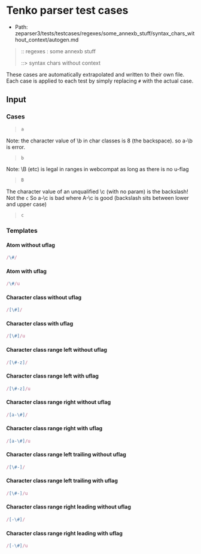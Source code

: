 # Tenko parser test cases

- Path: zeparser3/tests/testcases/regexes/some_annexb_stuff/syntax_chars_without_context/autogen.md

> :: regexes : some annexb stuff
>
> ::> syntax chars without context

These cases are automatically extrapolated and written to their own file.
Each case is applied to each test by simply replacing `#` with the actual case.

## Input

### Cases


> `````js
> a
> `````

Note: the character value of \b in char classes is 8 (the backspace). so a-\b is error.

> `````js
> b
> `````

Note: \B (etc) is legal in ranges in webcompat as long as there is no u-flag

> `````js
> B
> `````

The character value of an unqualified \c (with no param) is the backslash! Not the `c`
So a-\c is bad where A-\c is good (backslash sits between lower and upper case)

> `````js
> c
> `````

### Templates

#### Atom without uflag

`````js
/\#/
`````

#### Atom with uflag

`````js
/\#/u
`````

#### Character class without uflag

`````js
/[\#]/
`````

#### Character class with uflag

`````js
/[\#]/u
`````

#### Character class range left without uflag

`````js
/[\#-z]/
`````

#### Character class range left with uflag

`````js
/[\#-z]/u
`````

#### Character class range right without uflag

`````js
/[a-\#]/
`````

#### Character class range right with uflag

`````js
/[a-\#]/u
`````

#### Character class range left trailing without uflag

`````js
/[\#-]/
`````

#### Character class range left trailing with uflag

`````js
/[\#-]/u
`````

#### Character class range right leading without uflag

`````js
/[-\#]/
`````

#### Character class range right leading with uflag

`````js
/[-\#]/u
`````
